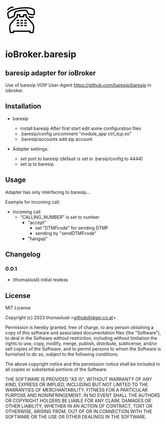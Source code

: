 ![Logo](admin/baresip.png)
# ioBroker.baresip

<!--  
[![NPM version](https://img.shields.io/npm/v/iobroker.baresip.svg)](https://www.npmjs.com/package/iobroker.baresip)
[![Downloads](https://img.shields.io/npm/dm/iobroker.baresip.svg)](https://www.npmjs.com/package/iobroker.baresip)
![Number of Installations](https://iobroker.live/badges/baresip-installed.svg)
![Current version in stable repository](https://iobroker.live/badges/baresip-stable.svg)

[![NPM](https://nodei.co/npm/iobroker.baresip.png?downloads=true)](https://nodei.co/npm/iobroker.baresip/)

**Tests:** ![Test and Release](https://github.com/thomaslusli/ioBroker.baresip/workflows/Test%20and%20Release/badge.svg) 
-->

## baresip adapter for ioBroker

Use of baresip VOIP User-Agent https://github.com/baresip/baresip in iobroker.

## Installation
 - baresip
	+ install baresip
	After first start edit some configuration files
	+ .baresip/config
		uncomment "module_app ctrl_tcp.so"
	+ .baresip/accounts
		add sip account

 - Adapter settings:
	+ set port to baresip (default is set in .barsip/config to 4444)
	+ set ip to baresip

## Usage
 Adapter has only interfacing to baresip...

 Example for incoming call:
 - Incoming call
	+ "CALLING_NUMBER" is set to number
		+ "accept"
			+ set "DTMFcode" for sending DTMF
			+ sending by "sendDTMFcode"
		+ "hangup"


## Changelog
<!--
	Placeholder for the next version (at the beginning of the line):
	### **WORK IN PROGRESS**
-->
### 0.0.1
* (thomaslusli) initial realeas

## License
MIT License

Copyright (c) 2023 thomaslusli <github@jäger.co.at>

Permission is hereby granted, free of charge, to any person obtaining a copy
of this software and associated documentation files (the "Software"), to deal
in the Software without restriction, including without limitation the rights
to use, copy, modify, merge, publish, distribute, sublicense, and/or sell
copies of the Software, and to permit persons to whom the Software is
furnished to do so, subject to the following conditions:

The above copyright notice and this permission notice shall be included in all
copies or substantial portions of the Software.

THE SOFTWARE IS PROVIDED "AS IS", WITHOUT WARRANTY OF ANY KIND, EXPRESS OR
IMPLIED, INCLUDING BUT NOT LIMITED TO THE WARRANTIES OF MERCHANTABILITY,
FITNESS FOR A PARTICULAR PURPOSE AND NONINFRINGEMENT. IN NO EVENT SHALL THE
AUTHORS OR COPYRIGHT HOLDERS BE LIABLE FOR ANY CLAIM, DAMAGES OR OTHER
LIABILITY, WHETHER IN AN ACTION OF CONTRACT, TORT OR OTHERWISE, ARISING FROM,
OUT OF OR IN CONNECTION WITH THE SOFTWARE OR THE USE OR OTHER DEALINGS IN THE
SOFTWARE.
